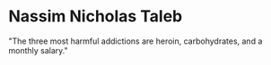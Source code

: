 # Nassim Nicholas Taleb

"The three most harmful addictions are heroin, carbohydrates, and a monthly salary."